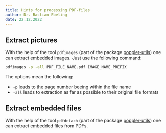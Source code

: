 ```yaml
---
title: Hints for processing PDF-files
author: Dr. Bastian Ebeling
date: 22.12.2022
---
```


## Extract pictures

With the help of the tool `pdfimages` (part of the package [poppler-utils](http://poppler.freedesktop.org/)) one can extract embedded images.
Just use the following command:

```bash
pdfimages -p -all PDF_FILE_NAME.pdf IMAGE_NAME_PREFIX
```

The options mean the following:

- `-p` leads to the page number beeing within the file name
- `-all` leads to extraction as far as possible to their original file formats

## Extract embedded files

With the help of the tool `pdfdetach` (part of the package [poppler-utils](http://poppler.freedesktop.org/)) one can extract embedded files from PDFs.
